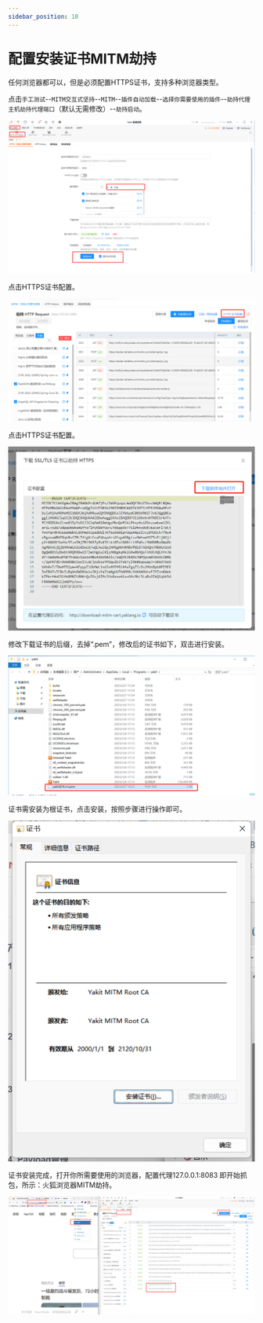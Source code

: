 ```yaml
---
sidebar_position: 10
---
```


# 配置安装证书MITM劫持

任何浏览器都可以，但是必须配置HTTPS证书，支持多种浏览器类型。

点击`手工测试`--`MITM交互式坚持`--`MITM`--`插件自动加载`--`选择你需要使用的插件`--`劫持代理主机劫持代理端口`（默认无需修改）--`劫持启动`。

![](/img/products/yakit/mitm-5.png)

点击HTTPS证书配置。

![](/img/products/yakit/mitm-6.png)

点击HTTPS证书配置。

![](/img/products/yakit/mitm-7.png)

修改下载证书的后缀，去掉“.pem”，修改后的证书如下，双击进行安装。

![](/img/products/yakit/mitm-8.png)

证书需安装为根证书，点击安装，按照步骤进行操作即可。

![](/img/products/yakit/mitm-9.png)

证书安装完成，打开你所需要使用的浏览器，配置代理127.0.0.1:8083 即开始抓包，所示：火狐浏览器MITM劫持。

![](/img/products/yakit/mitm-10.png)



